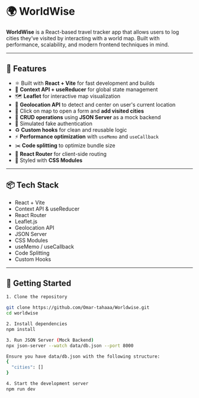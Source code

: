 # 🌍 WorldWise

**WorldWise** is a React-based travel tracker app that allows users to log cities they’ve visited by interacting with a world map. Built with performance, scalability, and modern frontend techniques in mind.

---

## 🚀 Features

- ⚛️ Built with **React + Vite** for fast development and builds
- 🧠 **Context API + useReducer** for global state management
- 🗺️ **Leaflet** for interactive map visualization
- 📍 **Geolocation API** to detect and center on user's current location
- 📝 Click on map to open a form and **add visited cities**
- 🔄 **CRUD operations** using **JSON Server** as a mock backend
- 🔐 Simulated fake authentication
- ♻️ **Custom hooks** for clean and reusable logic
- ⚡ **Performance optimization** with `useMemo` and `useCallback`
- ✂️ **Code splitting** to optimize bundle size
- 🧭 **React Router** for client-side routing
- 🎨 Styled with **CSS Modules**

---

## 📦 Tech Stack

- React + Vite
- Context API & useReducer
- React Router
- Leaflet.js
- Geolocation API
- JSON Server
- CSS Modules
- useMemo / useCallback
- Code Splitting
- Custom Hooks

---

## 🔧 Getting Started

```bash
1. Clone the repository

git clone https://github.com/Omar-tahaaa/Worldwise.git
cd worldwise

2. Install dependencies
npm install

3. Run JSON Server (Mock Backend)
npx json-server --watch data/db.json --port 8000

Ensure you have data/db.json with the following structure:
{
  "cities": []
}

4. Start the development server
npm run dev
